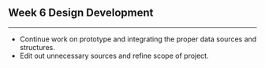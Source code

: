 ## Week 6 Design Development
---
* Continue work on prototype and integrating the proper data sources and structures.
* Edit out unnecessary sources and refine scope of project.